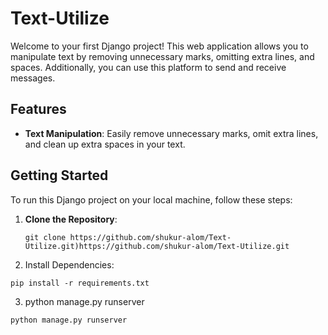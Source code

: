 # Text-Utilize

Welcome to your first Django project! This web application allows you to manipulate text by removing unnecessary marks, omitting extra lines, and spaces. Additionally, you can use this platform to send and receive messages. 

## Features

- **Text Manipulation**: Easily remove unnecessary marks, omit extra lines, and clean up extra spaces in your text.

## Getting Started

To run this Django project on your local machine, follow these steps:

1. **Clone the Repository**:

   ```
   git clone https://github.com/shukur-alom/Text-Utilize.git)https://github.com/shukur-alom/Text-Utilize.git
   ```

2. Install Dependencies:

```
pip install -r requirements.txt
```

3. python manage.py runserver

```
python manage.py runserver
```
